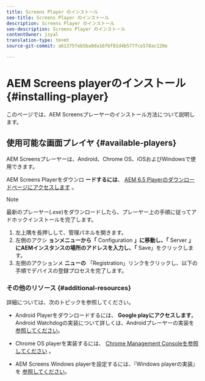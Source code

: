 ```yaml
---
title: Screens Player のインストール
seo-title: Screens Player のインストール
description: Screens Player のインストール
seo-description: Screens Player のインストール
contentOwner: jsyal
translation-type: tm+mt
source-git-commit: a61375feb5ba0da16f6f81d4b577fce578ac120e

---
```



# AEM Screens playerのインストール {#installing-player}

このページでは、AEM Screensプレーヤーのインストール方法について説明します。

## 使用可能な画面プレイヤ {#available-players}

AEM Screensプレーヤーは、Android、Chrome OS、iOSおよびWindowsで使用できます。

AEM Screens Playerをダウンロ **ードするには**、 [AEM 6.5 Playerのダウンロードページにアクセスします](https://download.macromedia.com/screens/) 。

>[!NOTE]
>
>最新のプレーヤー(*.exe*)をダウンロードしたら、プレーヤー上の手順に従ってアドホックインストールを完了します。
>
>1. 左上隅を長押しして、管理パネルを開きます。
>1. 左側のアクシ **ョンメニューから「** Configuration **」に移動し、「** Server **」にAEMインスタンスの場所のアドレスを入力し、「** Save」をクリックします。
>1. 左側のアクションメ **ニューの** 「Registration」リンクをクリックし、以下の手順でデバイスの登録プロセスを完了します。


### その他のリソース {#additional-resources}

詳細については、次のトピックを参照してください。

* Android Playerをダウンロードするには、 **Google playにアクセスします**。 Android Watchdogの実装について詳しくは、Androidプレーヤーの実装を [参照してください](implementing-android-player.md)。

* Chrome OS playerを実装するには、 [Chrome Management Consoleを参照してください](implementing-chrome-os-player.md) 。

* AEM Screens Windows playerを設定するには、『Windows playerの実装』を [参照してください](implementing-windows-player.md)。